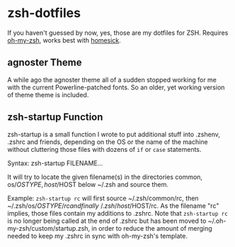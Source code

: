 zsh-dotfiles
============
If you haven't guessed by now, yes, those are my dotfiles for ZSH.
Requires [oh-my-zsh](https://github.com/robbyrussell/oh-my-zsh), works best with [homesick](https://github.com/technicalpickles/homesick).

agnoster Theme
--------------
A while ago the agnoster theme all of a sudden stopped working for me with the current Powerline-patched fonts. So an older, yet working version of theme theme is included.

zsh-startup Function
------------------------------
zsh-startup is a small function I wrote to put additional stuff into .zshenv, .zshrc and friends, depending on the OS or the name of the machine without cluttering those files with dozens of `if` or `case` statements.

Syntax:
  zsh-startup FILENAME...

It will try to locate the given filename(s) in the directories common, os/$OSTYPE, host/$HOST below ~/.zsh and source them.

Example: `zsh-startup rc` will first source ~/.zsh/common/rc, then ~/.zsh/os/$OSTYPE/rc and finally ~/.zsh/host/$HOST/rc. As the filename "rc" implies, those files contain my additions to .zshrc. Note that `zsh-startup rc` is no longer being called at the end of .zshrc but has been moved to ~/.oh-my-zsh/custom/startup.zsh, in order to reduce the amount of merging needed to keep my .zshrc in sync with oh-my-zsh's template. 
